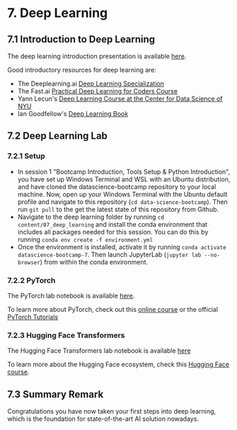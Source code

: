 # 7. Deep Learning

## 7.1 Introduction to Deep Learning

The deep learning introduction presentation is available [here](https://github.com/sebastianbirk/datascience-bootcamp/blob/main/content/07_deep_learning/07_deep_learning.pptx).

Good introductory resources for deep learning are:
- The Deeplearning.ai [Deep Learning Specialization](https://deeplearning.ai/courses/deep-learning-specialization/)
- The Fast.ai [Practical Deep Learning for Coders Course](https://course.fast.ai/)
- Yann Lecun's [Deep Learning Course at the Center for Data Science of NYU](https://cds.nyu.edu/deep-learning/)
- Ian Goodfellow's [Deep Learning Book](https://www.deeplearningbook.org/)

## 7.2 Deep Learning Lab

### 7.2.1 Setup

- In session 1 "Bootcamp Introduction, Tools Setup & Python Introduction", you have set up Windows Terminal and WSL with an Ubuntu distribution, and have cloned the datascience-bootcamp repository to your local machine. Now, open up your Windows Terminal with the Ubuntu default profile and navigate to this repository (```cd data-science-bootcamp```). Then run ```git pull``` to the get the latest state of this repository from Github.
- Navigate to the deep learning folder by running ```cd content/07_deep_learning``` and install the conda environment that includes all packages needed for this session. You can do this by running ```conda env create -f environment.yml```
- Once the environment is installed, activate it by running ```conda activate datascience-bootcamp-7```. Then launch JupyterLab (```jupyter lab --no-browser```) from within the conda environment.

### 7.2.2 PyTorch

The PyTorch lab notebook is available [here]().

To learn more about PyTorch, check out this [online course](https://www.youtube.com/watch?v=c36lUUr864M&t=8387s) or the official [PyTorch Tutorials](https://pytorch.org/tutorials/)

### 7.2.3 Hugging Face Transformers

The Hugging Face Transformers lab notebook is available [here]()

To learn more about the Hugging Face ecosystem, check this [Hugging Face course](https://huggingface.co/course/chapter1/1).


## 7.3 Summary Remark

Congratulations you have now taken your first steps into deep learning, which is the foundation for state-of-the-art AI solution nowadays.
